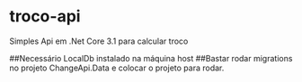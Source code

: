 # troco-api
Simples Api em .Net Core 3.1 para calcular troco

##Necessário LocalDb instalado na máquina host
##Bastar rodar migrations no projeto ChangeApi.Data e colocar o projeto para rodar.
